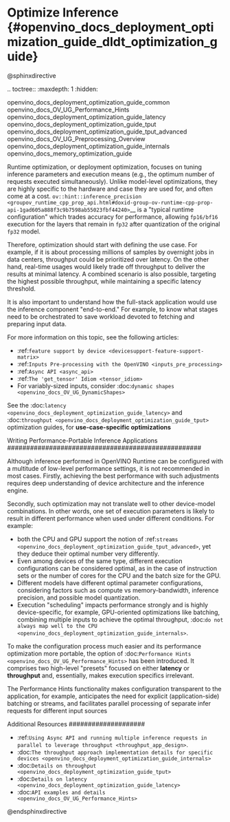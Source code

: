 # Optimize Inference {#openvino_docs_deployment_optimization_guide_dldt_optimization_guide}

@sphinxdirective

.. toctree::
   :maxdepth: 1
   :hidden:

   openvino_docs_deployment_optimization_guide_common
   openvino_docs_OV_UG_Performance_Hints
   openvino_docs_deployment_optimization_guide_latency
   openvino_docs_deployment_optimization_guide_tput
   openvino_docs_deployment_optimization_guide_tput_advanced
   openvino_docs_OV_UG_Preprocessing_Overview
   openvino_docs_deployment_optimization_guide_internals
   openvino_docs_memory_optimization_guide


Runtime optimization, or deployment optimization, focuses on tuning inference parameters and execution means (e.g., the optimum number of requests executed simultaneously). Unlike model-level optimizations, they are highly specific to the hardware and case they are used for, and often come at a cost.
`ov::hint::inference_precision <groupov_runtime_cpp_prop_api.html#doxid-group-ov-runtime-cpp-prop-api-1gad605a888f3c9b7598ab55023fbf44240>`__ is a "typical runtime configuration" which trades accuracy for performance, allowing ``fp16/bf16`` execution for the layers that remain in ``fp32`` after quantization of the original ``fp32`` model.

Therefore, optimization should start with defining the use case. For example, if it is about processing millions of samples by overnight jobs in data centers, throughput could be prioritized over latency. On the other hand, real-time usages would likely trade off throughput to deliver the results at minimal latency. A combined scenario is also possible, targeting the highest possible throughput, while maintaining a specific latency threshold.

It is also important to understand how the full-stack application would use the inference component "end-to-end." For example, to know what stages need to be orchestrated to save workload devoted to fetching and preparing input data.

For more information on this topic, see the following articles:

* :ref:`feature support by device <devicesupport-feature-support-matrix>`
* :ref:`Inputs Pre-processing with the OpenVINO <inputs_pre_processing>`
* :ref:`Async API <async_api>`
* :ref:`The 'get_tensor' Idiom <tensor_idiom>`
* For variably-sized inputs, consider :doc:`dynamic shapes <openvino_docs_OV_UG_DynamicShapes>`


See the :doc:`latency <openvino_docs_deployment_optimization_guide_latency>` and :doc:`throughput <openvino_docs_deployment_optimization_guide_tput>` optimization guides, for **use-case-specific optimizations**

Writing Performance-Portable Inference Applications
###################################################

Although inference performed in OpenVINO Runtime can be configured with a multitude of low-level performance settings, it is not recommended in most cases. Firstly, achieving the best performance with such adjustments requires deep understanding of device architecture and the inference engine.


Secondly, such optimization may not translate well to other device-model combinations. In other words, one set of execution parameters is likely to result in different performance when used under different conditions. For example:

* both the CPU and GPU support the notion of :ref:`streams <openvino_docs_deployment_optimization_guide_tput_advanced>`, yet they deduce their optimal number very differently.
* Even among devices of the same type, different execution configurations can be considered optimal, as in the case of instruction sets or the number of cores for the CPU and the batch size for the GPU.
* Different models have different optimal parameter configurations, considering factors such as compute vs memory-bandwidth, inference precision, and possible model quantization.
* Execution "scheduling" impacts performance strongly and is highly device-specific, for example, GPU-oriented optimizations like batching, combining multiple inputs to achieve the optimal throughput, :doc:`do not always map well to the CPU <openvino_docs_deployment_optimization_guide_internals>`.


To make the configuration process much easier and its performance optimization more portable, the option of :doc:`Performance Hints <openvino_docs_OV_UG_Performance_Hints>` has been introduced. It comprises two high-level "presets" focused on either **latency** or **throughput** and, essentially, makes execution specifics irrelevant.

The Performance Hints functionality makes configuration transparent to the application, for example, anticipates the need for explicit (application-side) batching or streams, and facilitates parallel processing of separate infer requests for different input sources


Additional Resources
####################

* :ref:`Using Async API and running multiple inference requests in parallel to leverage throughput <throughput_app_design>`.
* :doc:`The throughput approach implementation details for specific devices <openvino_docs_deployment_optimization_guide_internals>`
* :doc:`Details on throughput <openvino_docs_deployment_optimization_guide_tput>`
* :doc:`Details on latency <openvino_docs_deployment_optimization_guide_latency>`
* :doc:`API examples and details <openvino_docs_OV_UG_Performance_Hints>`

@endsphinxdirective
